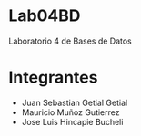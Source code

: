 # Lab04BD
Laboratorio 4 de Bases de Datos

# Integrantes
- Juan Sebastian Getial Getial
- Mauricio Muñoz Gutierrez
- Jose Luis Hincapie Bucheli
